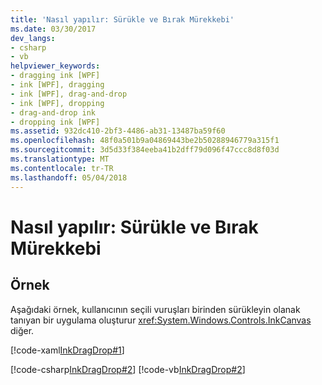 ```yaml
---
title: 'Nasıl yapılır: Sürükle ve Bırak Mürekkebi'
ms.date: 03/30/2017
dev_langs:
- csharp
- vb
helpviewer_keywords:
- dragging ink [WPF]
- ink [WPF], dragging
- ink [WPF], drag-and-drop
- ink [WPF], dropping
- drag-and-drop ink
- dropping ink [WPF]
ms.assetid: 932dc410-2bf3-4486-ab31-13487ba59f60
ms.openlocfilehash: 48f0a501b9a04869443be2b50288946779a315f1
ms.sourcegitcommit: 3d5d33f384eeba41b2dff79d096f47ccc8d8f03d
ms.translationtype: MT
ms.contentlocale: tr-TR
ms.lasthandoff: 05/04/2018
---
```

# <a name="how-to-drag-and-drop-ink"></a>Nasıl yapılır: Sürükle ve Bırak Mürekkebi
## <a name="example"></a>Örnek  
 Aşağıdaki örnek, kullanıcının seçili vuruşları birinden sürükleyin olanak tanıyan bir uygulama oluşturur <xref:System.Windows.Controls.InkCanvas> diğer.  
  
 [!code-xaml[InkDragDrop#1](../../../../samples/snippets/csharp/VS_Snippets_Wpf/InkDragDrop/CSharp/Window1.xaml#1)]  
  
 [!code-csharp[InkDragDrop#2](../../../../samples/snippets/csharp/VS_Snippets_Wpf/InkDragDrop/CSharp/Window1.xaml.cs#2)]
 [!code-vb[InkDragDrop#2](../../../../samples/snippets/visualbasic/VS_Snippets_Wpf/InkDragDrop/VisualBasic/Window1.xaml.vb#2)]

